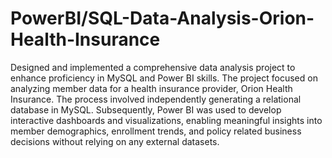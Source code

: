 # PowerBI/SQL-Data-Analysis-Orion-Health-Insurance
Designed and implemented a comprehensive data analysis project to enhance proficiency in MySQL and Power BI skills. The project focused on analyzing member data for a health insurance provider, Orion Health Insurance. The process involved independently generating a relational database in MySQL. Subsequently, Power BI was used to develop interactive dashboards and visualizations, enabling meaningful insights into member demographics, enrollment trends, and policy related business decisions without relying on any external datasets.
